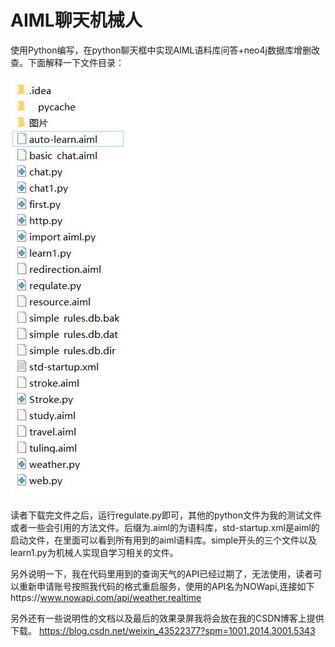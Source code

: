 # AIML聊天机械人
使用Python编写，在python聊天框中实现AIML语料库问答+neo4j数据库增删改查。下面解释一下文件目录：

![image](https://github.com/xuhao120833/AIML-/blob/main/文件目录.JPG)

读者下载完文件之后，运行regulate.py即可，其他的python文件为我的测试文件或者一些会引用的方法文件。后缀为.aiml的为语料库，std-startup.xml是aiml的启动文件，在里面可以看到所有用到的aiml语料库。simple开头的三个文件以及learn1.py为机械人实现自学习相关的文件。

另外说明一下，我在代码里用到的查询天气的API已经过期了，无法使用，读者可以重新申请账号按照我代码的格式重启服务，使用的API名为NOWapi,连接如下https://www.nowapi.com/api/weather.realtime

另外还有一些说明性的文档以及最后的效果录屏我将会放在我的CSDN博客上提供下载。
https://blog.csdn.net/weixin_43522377?spm=1001.2014.3001.5343

